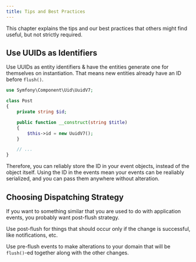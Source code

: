 ```yaml
---
title: Tips and Best Practices
---
```


This chapter explains the tips and our best practices that others might find
useful, but not strictly required.

## Use UUIDs as Identifiers

Use UUIDs as entity identifiers & have the entities generate one for themselves
on instantiation. That means new entities already have an ID before `flush()`.

```php
use Symfony\Component\Uid\UuidV7;

class Post
{
    private string $id;

    public function __construct(string $title)
    {
        $this->id = new UuidV7();
    }

    // ...
}
```

Therefore, you can reliably store the ID in your event objects, instead of the
object itself. Using the ID in the events mean your events can be realiably
serialized, and you can pass them anywhere without alteration.

## Choosing Dispatching Strategy

If you want to something similar that you are used to do with application
events, you probably want post-flush strategy.

Use post-flush for things that should occur only if the change is successful,
like notifications, etc.

Use pre-flush events to make alterations to your domain that will be
`flush()`-ed together along with the other changes.

